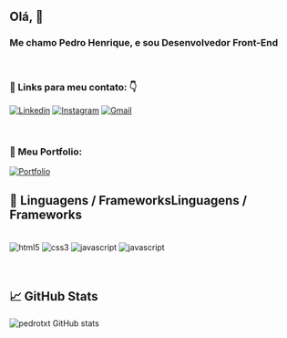 ## Olá, 👋
### Me chamo Pedro Henrique, e sou Desenvolvedor <strong>Front-End</strong>
 <br/>
 
 ### 💌 Links para meu contato: 👇

[![Linkedin](https://img.shields.io/badge/LinkedIn-0077B5?style=for-the-badge&logo=linkedin&logoColor=white)](https://www.linkedin.com/in/pedro-henrique-p/)
[![Instagram](https://img.shields.io/badge/Instagram-E4405F?style=for-the-badge&logo=instagram&logoColor=white)](https://www.linkedin.com/in/pedro-henrique-p/)
[![Gmail](https://img.shields.io/badge/Gmail-D14836?style=for-the-badge&logo=gmail&logoColor=white)](mailto:pehhp2021@gmail.com)

<br>

### 💼 Meu Portfolio: 
[![Portfolio](https://img.shields.io/website-up-down-green-red/http/monip.org.svg)](https://github.com/pedrotxt/)
<br/>


## 🔧 Linguagens / FrameworksLinguagens / Frameworks

<div style="display: inline_block"> <br/>
    <img align="center" src="https://img.shields.io/badge/HTML5-E34F26?style=for-the-badge&logo=html5&logoColor=white" alt="html5" /> 
    <img align="center" src="https://img.shields.io/badge/CSS3-1572B6?style=for-the-badge&logo=css3&logoColor=white" alt="css3" />
    <img align="center" src="https://img.shields.io/badge/JavaScript-F7DF1E?style=for-the-badge&logo=javascript&logoColor=black" alt="javascript" />
    <img align="center" src="https://img.shields.io/badge/React-20232A?style=for-the-badge&logo=react&logoColor=61DAFB" alt="javascript" />
</div> <br/><br/>

## 📈 GitHub Stats
![pedrotxt GitHub stats](https://github-readme-stats.vercel.app/api?username=pedrotxt&show_icons=true&theme=dracula)
